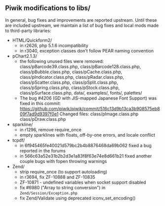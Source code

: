 ## Piwik modifications to libs/

In general, bug fixes and improvements are reported upstream.  Until these are
included upstream, we maintain a list of bug fixes and local mods made to
third-party libraries:

 * HTML/Quickform2/
   - in r2626, php 5.1.6 incompatibility
   - in r3040, exception classes don't follow PEAR naming convention
 * pChart2.1.3/
   - the following unused files were removed:
     class/pBarcode39.class.php, class/pBarcode128.class.php,
     class/pBubble.class.php, class/pCache.class.php, class/pIndicator.class.php,
     class/pRadar.class.php, class/pScatter.class.php, class/pSplit.class.php,
     class/pSpring.class.php, class/pStock.class.php, class/pSurface.class.php,
     data/, examples/, fonts/, palettes/
   - The bug #4206 (GD with JIS-mapped Japanese Font Support) was fixed in this
     commit: https://github.com/piwik/piwik/commit/516c13d9b13ca3b908575eb809f7ad9d9397f0e1
     Changed files: class/pImage.class.php class/pDraw.class.php
 * sparkline/
   - in r1296, remove require_once
   - empty sparklines with floats, off-by-one errors, and locale conflict
 * tcpdf/
   - in 6f945465fe40021d579bc2b4b8876468da69b062 fixed a bug reported in the forums
   - in 566c63a52e31b2b2d3e1a83f8f63e74e8d661b21 fixed another couple bugs with fopen throwing warnings
 * Zend/
   - strip require_once (to support autoloading)
   - in r3694, fix ZF-10888 and ZF-10835
   - ZF-10871 - undefined variables when socket support disabled
   - fix #6980 ("Array to string conversion") in `Zend/Session/Exception.php`
   - fix Zend/Validate using deprecated iconv_set_encoding()
